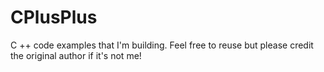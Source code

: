 # CPlusPlus
C ++ code examples that I'm building. Feel free to reuse but please credit the original author if it's not me!
